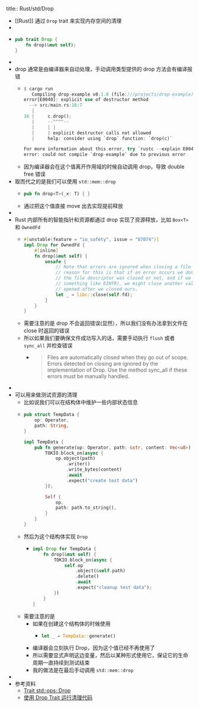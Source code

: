 title:: Rust/std/Drop

- [[Rust]] 通过 `Drop` trait 来实现内存空间的清理
-
- ```rust
  pub trait Drop {
      fn drop(&mut self);
  }
  ```
-
- drop 通常是由编译器来自动处理，手动调用类型提供的 drop 方法会有编译报错
	- ```rust
	  $ cargo run
	     Compiling drop-example v0.1.0 (file:///projects/drop-example)
	  error[E0040]: explicit use of destructor method
	    --> src/main.rs:16:7
	     |
	  16 |     c.drop();
	     |     --^^^^--
	     |     | |
	     |     | explicit destructor calls not allowed
	     |     help: consider using `drop` function: `drop(c)`
	  
	  For more information about this error, try `rustc --explain E0040`.
	  error: could not compile `drop-example` due to previous error
	  ```
	- 因为编译器会在这个值离开作用域的时候自动调用 drop，导致 double free 错误
- 取而代之的是我们可以使用 `std::mem::drop`
	- ```rust
	  pub fn drop<T>(_x: T) { }
	  ```
	- 通过把这个值直接 move 出去实现提前释放
-
- Rust 内部所有的智能指针和资源都通过 drop 实现了资源释放，比如 `Box<T>` 和 `OwnedFd`
	- ```rust
	  #[unstable(feature = "io_safety", issue = "87074")]
	  impl Drop for OwnedFd {
	      #[inline]
	      fn drop(&mut self) {
	          unsafe {
	              // Note that errors are ignored when closing a file descriptor. The
	              // reason for this is that if an error occurs we don't actually know if
	              // the file descriptor was closed or not, and if we retried (for
	              // something like EINTR), we might close another valid file descriptor
	              // opened after we closed ours.
	              let _ = libc::close(self.fd);
	          }
	      }
	  }
	  ```
	- 需要注意的是 drop 不会返回错误(显然），所以我们没有办法拿到文件在 close 时返回的错误
	- 所以如果我们要确保文件成功写入的话，需要手动执行 `flush` 或者 `sync_all` 并检查错误
		- > Files are automatically closed when they go out of scope. Errors detected on closing are ignored by the implementation of Drop. Use the method sync_all if these errors must be manually handled.
-
- 可以用来做测试资源的清理
	- 比如说我们可以在结构体中维护一些内部状态信息
	- ```rust
	  pub struct TempData {
	      op: Operator,
	      path: String,
	  }
	  
	  impl TempData {
	      pub fn generate(op: Operator, path: &str, content: Vec<u8>) -> Self {
	          TOKIO.block_on(async {
	              op.object(path)
	                  .writer()
	                  .write_bytes(content)
	                  .await
	                  .expect("create test data")
	          });
	  
	          Self {
	              op,
	              path: path.to_string(),
	          }
	      }
	  }
	  ```
	- 然后为这个结构体实现 `Drop`
		- ```rust
		  impl Drop for TempData {
		      fn drop(&mut self) {
		          TOKIO.block_on(async {
		              self.op
		                  .object(&self.path)
		                  .delete()
		                  .await
		                  .expect("cleanup test data");
		          })
		      }
		  }
		  ```
	- 需要注意的是
		- 如果在创建这个结构体的时候使用
			- ```rust
			  let _ = TempData::generate()
			  ```
		- 编译器会立刻执行 Drop，因为这个值已经不再使用了
		- 所以需要显式声明这边变量，然后以某种形式使用它，保证它的生命周期一直持续到测试结束
		- 我的做法是在最后手动调用 `std::mem::drop`
-
- 参考资料
	- [Trait std::ops::Drop](https://doc.rust-lang.org/std/ops/trait.Drop.html)
	- [使用 Drop Trait 运行清理代码](https://kaisery.github.io/trpl-zh-cn/ch15-03-drop.html)